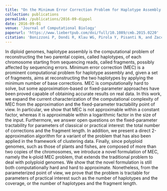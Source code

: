 ```yaml
---
title: "On the Minimum Error Correction Problem for Haplotype Assembly in Diploid and Polyploid Genomes  "
collection: publications
permalink: /publications/2016-09-dippol
date: 2016-09-01
venue: 'Journal of Computational Biology'
paperurl: 'https://www.liebertpub.com/doi/full/10.1089/cmb.2015.0220'
citation: 'Bonizzoni P, Dondi R, Klau WG, Pirola Y, Pisanti N, and Zaccaria S. "On the minimum error correction problem for haplotype assembly in diploid and polyploid genomes." Journal of Computational Biology 23, no. 9 (2016): 718-736.'
---
```


In diploid genomes, haplotype assembly is the computational problem of reconstructing the two parental copies, called haplotypes, of each chromosome starting from sequencing reads, called fragments, possibly affected by sequencing errors. Minimum error correction (MEC) is a prominent computational problem for haplotype assembly and, given a set of fragments, aims at reconstructing the two haplotypes by applying the minimum number of base corrections. MEC is computationally hard to solve, but some approximation-based or fixed-parameter approaches have been proved capable of obtaining accurate results on real data. In this work, we expand the current characterization of the computational complexity of MEC from the approximation and the fixed-parameter tractability point of view. In particular, we show that MEC is not approximable within a constant factor, whereas it is approximable within a logarithmic factor in the size of the input. Furthermore, we answer open questions on the fixed-parameter tractability for parameters of classical or practical interest: the total number of corrections and the fragment length. In addition, we present a direct 2-approximation algorithm for a variant of the problem that has also been applied in the framework of clustering data. Finally, since polyploid genomes, such as those of plants and fishes, are composed of more than two copies of the chromosomes, we introduce a novel formulation of MEC, namely the k-ploid MEC problem, that extends the traditional problem to deal with polyploid genomes. We show that the novel formulation is still both computationally hard and hard to approximate. Nonetheless, from the parameterized point of view, we prove that the problem is tractable for parameters of practical interest such as the number of haplotypes and the coverage, or the number of haplotypes and the fragment length.
